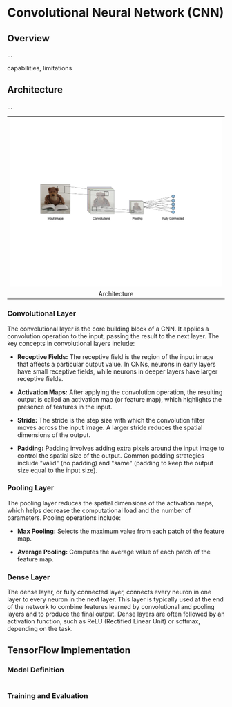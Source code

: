 # Convolutional Neural Network (CNN)

## Overview

...

capabilities, limitations

## Architecture

...

<table>
    <tr>
        <td><img src="/CNN/img/1.png" width="512"></td>
    </tr>
    <tr>
        <td align="center">Architecture</td>
    </tr>
</table>

### Convolutional Layer

The convolutional layer is the core building block of a CNN. It applies a convolution operation to the input, passing the result to the next layer. The key concepts in convolutional layers include:

- **Receptive Fields:** The receptive field is the region of the input image that affects a particular output value. In CNNs, neurons in early layers have small receptive fields, while neurons in deeper layers have larger receptive fields.

- **Activation Maps:** After applying the convolution operation, the resulting output is called an activation map (or feature map), which highlights the presence of features in the input.

- **Stride:** The stride is the step size with which the convolution filter moves across the input image. A larger stride reduces the spatial dimensions of the output.

- **Padding:** Padding involves adding extra pixels around the input image to control the spatial size of the output. Common padding strategies include "valid" (no padding) and "same" (padding to keep the output size equal to the input size).

### Pooling Layer

The pooling layer reduces the spatial dimensions of the activation maps, which helps decrease the computational load and the number of parameters. Pooling operations include:

- **Max Pooling:** Selects the maximum value from each patch of the feature map.

- **Average Pooling:** Computes the average value of each patch of the feature map.

### Dense Layer

The dense layer, or fully connected layer, connects every neuron in one layer to every neuron in the next layer. This layer is typically used at the end of the network to combine features learned by convolutional and pooling layers and to produce the final output. Dense layers are often followed by an activation function, such as ReLU (Rectified Linear Unit) or softmax, depending on the task.

## TensorFlow Implementation

### Model Definition

```py

```

### Training and Evaluation

```py

```
